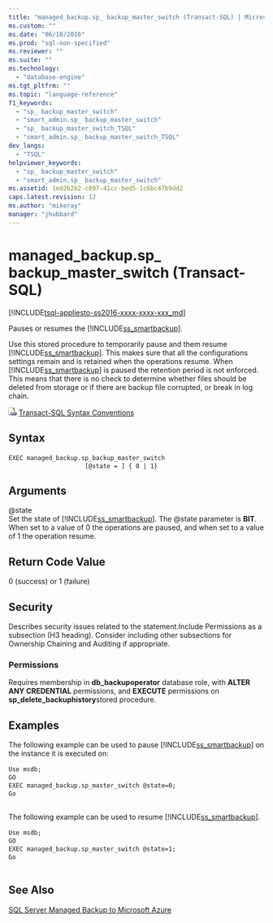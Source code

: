 ```yaml
---
title: "managed_backup.sp_ backup_master_switch (Transact-SQL) | Microsoft Docs"
ms.custom: ""
ms.date: "06/10/2016"
ms.prod: "sql-non-specified"
ms.reviewer: ""
ms.suite: ""
ms.technology: 
  - "database-engine"
ms.tgt_pltfrm: ""
ms.topic: "language-reference"
f1_keywords: 
  - "sp_ backup_master_switch"
  - "smart_admin.sp_ backup_master_switch"
  - "sp_ backup_master_switch_TSQL"
  - "smart_admin.sp_ backup_master_switch_TSQL"
dev_langs: 
  - "TSQL"
helpviewer_keywords: 
  - "sp_ backup_master_switch"
  - "smart_admin.sp_ backup_master_switch"
ms.assetid: 1ed2b2b2-c897-41cc-bed5-1c6bc47b9dd2
caps.latest.revision: 12
ms.author: "mikeray"
manager: "jhubbard"
---
```

# managed_backup.sp_ backup_master_switch (Transact-SQL)
[!INCLUDE[tsql-appliesto-ss2016-xxxx-xxxx-xxx_md](../../includes/tsql-appliesto-ss2016-xxxx-xxxx-xxx-md.md)]

  Pauses or resumes the [!INCLUDE[ss_smartbackup](../../includes/ss-smartbackup-md.md)].  
  
 Use this stored procedure to temporarily pause and them resume [!INCLUDE[ss_smartbackup](../../includes/ss-smartbackup-md.md)]. This makes sure that all the configurations settings remain and is retained when the operations resume. When [!INCLUDE[ss_smartbackup](../../includes/ss-smartbackup-md.md)] is paused the retention period is not enforced. This means that there is no check to determine whether files should be deleted from storage or if there are backup file corrupted, or break in log chain.  
  

  
 ![Topic link icon](../../database-engine/configure-windows/media/topic-link.gif "Topic link icon") [Transact-SQL Syntax Conventions](../../t-sql/language-elements/transact-sql-syntax-conventions-transact-sql.md)  
  
## Syntax  
  
```tsql  
EXEC managed_backup.sp_backup_master_switch   
                     [@state = ] { 0 | 1}  
```  
  
##  <a name="Arguments"></a> Arguments  
 @state  
 Set the state of [!INCLUDE[ss_smartbackup](../../includes/ss-smartbackup-md.md)]. The @state parameter is **BIT**. When set to a value of 0 the operations are paused, and when set to a value of 1 the operation resume.  
  
## Return Code Value  
 0 (success) or 1 (failure)  
  
## Security  
 Describes security issues related to the statement.Include Permissions as a subsection (H3 heading). Consider including other subsections for Ownership Chaining and Auditing if appropriate.  
  
### Permissions  
 Requires membership in **db_backupoperator** database role, with **ALTER ANY CREDENTIAL** permissions, and **EXECUTE** permissions on **sp_delete_backuphistory**stored procedure.  
  
## Examples  
 The following example can be used to pause [!INCLUDE[ss_smartbackup](../../includes/ss-smartbackup-md.md)] on the instance it is executed on:  
  
```  
Use msdb;  
GO  
EXEC managed_backup.sp_master_switch @state=0;  
Go  
  
```  
  
 The following example can be used to resume [!INCLUDE[ss_smartbackup](../../includes/ss-smartbackup-md.md)].  
  
```  
Use msdb;  
GO  
EXEC managed_backup.sp_master_switch @state=1;  
Go  
  
```  
  
## See Also  
 [SQL Server Managed Backup to Microsoft Azure](../../relational-databases/backup-restore/sql-server-managed-backup-to-microsoft-azure.md)  
  
  

